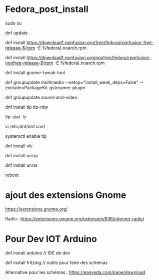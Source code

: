 # Fedora_post_install

sudo su 

dnf update

dnf install https://download1.rpmfusion.org/free/fedora/rpmfusion-free-release-$(rpm -E %fedora).noarch.rpm

dnf install https://download1.rpmfusion.org/nonfree/fedora/rpmfusion-nonfree-release-$(rpm -E %fedora).noarch.rpm

dnf install gnome-tweak-tool

dnf groupupdate multimedia --setop="install_weak_deps=False" --exclude=PackageKit-gstreamer-plugin

dnf groupupdate sound-and-video

dnf install tlp tlp-rdw

tlp-stat -b

vi /etc/dnf/dnf.conf  

systemctl enable tlp

dnf install vlc

dnf install unzip  

dnf install unrar

reboot



# ajout des extensions Gnome 

https://extensions.gnome.org/

Radio : https://extensions.gnome.org/extension/836/internet-radio/

# Pour Dev IOT Arduino 

dnf install arduino // IDE de dev

dnf install fritzing // outils pour faire des schémas

Alternative pour les schémas : https://easyeda.com/page/download


